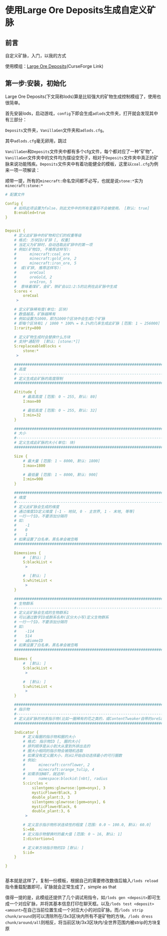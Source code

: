 # 使用Large Ore Deposits生成自定义矿脉

## 前言

自定义矿脉，入门，以我的方式

使用模组：[Large Ore Deposits](https://www.curseforge.com/minecraft/mc-mods/large-ore-deposits)\(CurseForge Link\)

## 第一步:安装，初始化

Large Ore Deposits\(下文简称lods\)算是比较强大的矿物生成控制模组了，使用也很简单。

首先安装lods，启动游戏，`config`下即会生成`adlods`文件夹，打开就会发现其中有三部分：

`Deposits`文件夹，`VanillaGen`文件夹和`adlods.cfg`。

其中`adlods.cfg`毫无卵用，跳过

`VanillaGen`和`Deposits`文件夹中都有多个cfg文件，每个都对应了一种"矿物"，`VanillaGen`文件夹中的文件均为摆设空壳子，相对于`Deposits`文件夹中真正的矿脉来说功能残疾。`Deposits`文件夹中有着功能健全的模板，这里以`coal.cfg`为例来一项一项解读：

顺带一提，所有的`minecraft:`命名空间都不必写，也就是说`stone:*`实为`minecraft:stone:*`

```yaml
# 配置文件

Config {
    # 如将此项设置为false，则此文件中的所有变量将不会被使用。 [默认: true]
    B:enabled=true
}


Deposit {
    # 定义此矿脉中的矿物和它们的权重等级
    # 格式: 方块ID/矿辞 [, 权重]
    # 当定义为矿辞时，自动选取此矿辞中的第一项
    # 例如(矿物ID, 不推荐这样写):
    #      minecraft:coal_ore
    #      minecraft:gold_ore, 2
    #      minecraft:iron_ore, 5
    #  或(矿辞, 推荐这样写):
    #      oreCoal
    #      oreGold, 2
    #      oreIron, 5
    #  意味着煤矿，金矿，铁矿会以1:2:5的比例在此矿脉中生成
    S:ores <
        oreCoal
     >

    # 定义矿脉稀有度(单位: 区块)
    # 数值越高，矿脉越稀有
    # 例如设置为1000，即为1000个区块中会生成1个矿脉
    # 即每个区块有1 / 1000 * 100% = 0.1%的几率生成此矿脉 [范围: 1 ~ 256000]
    I:rarity=800

    # 定义矿物生成时会替换什么方块
    # 支持*通配符  [默认: [stone:*]]
    S:replaceableBlocks <
        stone:*
     >

    ##########################################################################################################
    # 高度
    #--------------------------------------------------------------------------------------------------------#
    # 定义生成此矿脉的高度限制
    ##########################################################################################################

    Altitude {
        # 最高高度 [范围: 0 ~ 255, 默认: 80]
        I:max=80

        # 最低高度 [范围: 0 ~ 255, 默认: 32]
        I:min=32
    }

    ##########################################################################################################
    # 大小
    #--------------------------------------------------------------------------------------------------------#
    # 定义生成此矿脉的大小(单位: 块)
    ##########################################################################################################

    Size {
        # 最大量 [范围: 1 ~ 8000, 默认: 1800]
        I:max=1800

        # 最低量 [范围: 1 ~ 8000, 默认: 900]
        I:min=900
    }

    ##########################################################################################################
    # 维度
    #--------------------------------------------------------------------------------------------------------#
    # 定义此矿脉会生成的维度
    # 通过维度ID定义维度 [-1 - 地狱, 0 - 主世界, 1 - 末地, 等等]
    # 一行一个ID，不要添加分隔符
    # 如:
    #    -1
    #    0
    #    1
    # 如果设置了白名单，黑名单会被忽略
    ##########################################################################################################

    Dimensions {
        #  [默认: ]
        S:blackList <
         >

        #  [默认: ]
        S:whiteList <
         >
    }

    ##########################################################################################################
    # 生物群系
    #--------------------------------------------------------------------------------------------------------#
    # 定义此矿脉会生成的生物群系1
    # 可以通过数字ID或群系名称(区分大小写)定义生物群系
    # 一行一个ID，不要添加分隔符
    # 如:
    #    -114
    #    514
    #    aBiomeID
    # 如果设置了白名单，黑名单会被忽略
    ##########################################################################################################

    Biomes {
        #  [默认: ]
        S:blackList <
         >

        #  [默认: ]
        S:whiteList <
         >
    }

    ##########################################################################################################
    # 指示物
    #--------------------------------------------------------------------------------------------------------#
    # 定义此矿脉的地表指示物(比如一圈稀有的花之类的，或ContentTweaker自带的oreSample之类的东西)
    ##########################################################################################################

    Indicator {
        # 定义每圈的指示物和圈的大小
        # 格式: 指示物ID [, 圈的大小]
        # 排列顺序是从小到大从里到外排出去的
        # 圈大小相同的指示物会被随机选取
        # 如果没有定义圈大小，则从1开始自动选择最小的可行圈数
        # 例如:
        #      minecraft:cornflower, 2
        #      minecraft:orange_tulip, 4
        # 如需添加NBT，就这样:
        #      namespace:blockid:[nbt], radius
        S:circles <
            silentgems:glowrose:[gem=onyx], 3
            mysticFlowerBlack, 3
            double_plant:3, 3
            silentgems:glowrose:[gem=onyx], 6
            mysticFlowerBlack, 6
            double_plant:3, 6
         >

        # 定义显示指示物形状连续性的程度 [范围: 0.0 ~ 100.0, 默认: 60.0]
        S:=60.
        # 定义指示物替换时的最大值 [范围: 0 ~ 16, 默认: 1]
        I:distortion=1

        # 定义单方块指示物的ID [默认: ]
        S:id=
    }

}



```

基本就是这样了，复制一份模板，根据自己的需要修改数值后输入`/lods reload`指令重载配置即可，矿脉就会正常生成了，simple as that

值得一提的是，此模组还提供了几个调试用指令，如`/lods gen <deposit>`即可生成一个对应矿脉，并将其基本信息打印在聊天框。以及`/lods test <deposit> <amount>`在自己当前位置生成一个对应大小的对应矿脉。而`/lods strip chunk/around`则可以清除所在/3x3区块内所有不是矿物的方块。`/lods dress chunk/around/all`则相反，将当前区块/3x3区块内/全世界范围内被strip的方块复原
